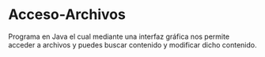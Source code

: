 # Acceso-Archivos
Programa en Java el cual mediante una interfaz gráfica nos permite acceder a archivos y puedes buscar contenido y modificar dicho contenido.
